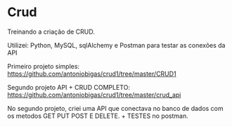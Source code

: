 # Crud 

Treinando a criação de CRUD.

Utilizei: Python, MySQL, sqlAlchemy e Postman para testar as conexões da API


Primeiro projeto simples: https://github.com/antoniobigas/crud1/tree/master/CRUD1

Segundo projeto API + CRUD COMPLETO: https://github.com/antoniobigas/crud1/tree/master/crud_api


No segundo projeto, criei uma API que conectava no banco de dados com os metodos GET PUT POST E DELETE. + TESTES no postman.
